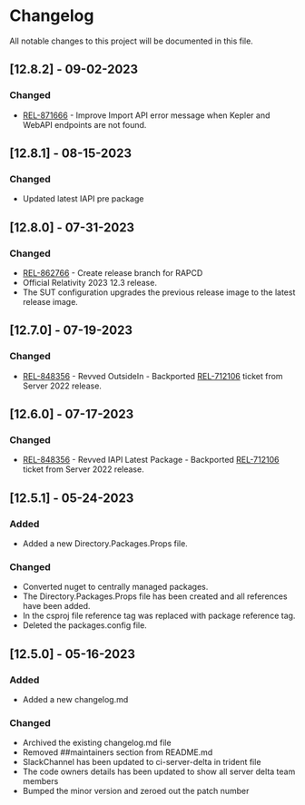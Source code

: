 # Changelog

All notable changes to this project will be documented in this file.

## [12.8.2] - 09-02-2023

### Changed 
- [REL-871666](https://jira.kcura.com/browse/REL-871666) - Improve Import API error message when Kepler and WebAPI endpoints are not found.

## [12.8.1] - 08-15-2023
 
### Changed

- Updated latest IAPI pre package

## [12.8.0] - 07-31-2023
 
### Changed
 
- [REL-862766](https://jira.kcura.com/browse/REL-862766) - Create release branch for RAPCD
- Official Relativity 2023 12.3 release.
- The SUT configuration upgrades the previous release image to the latest release image.

## [12.7.0] - 07-19-2023

### Changed

- [REL-848356](https://jira.kcura.com/browse/REL-848356) - Revved OutsideIn - Backported [REL-712106](https://jira.kcura.com/browse/REL-712106) ticket from Server 2022 release.

## [12.6.0] - 07-17-2023

### Changed

- [REL-848356](https://jira.kcura.com/browse/REL-848356) - Revved IAPI Latest Package - Backported [REL-712106](https://jira.kcura.com/browse/REL-712106) ticket from Server 2022 release.

## [12.5.1] - 05-24-2023

### Added

- Added a new Directory.Packages.Props file.

### Changed

- Converted nuget to centrally managed packages.
- The Directory.Packages.Props file has been created and all references have been added.
- In the csproj file reference tag was replaced with package reference tag.
- Deleted the packages.config file.

## [12.5.0] - 05-16-2023

### Added

- Added a new changelog.md

### Changed

- Archived the existing changelog.md file
- Removed ##maintainers section from README.md 
- SlackChannel has been updated to ci-server-delta in trident file
- The code owners details has been updated to show all server delta team members
- Bumped the minor version and zeroed out the patch number